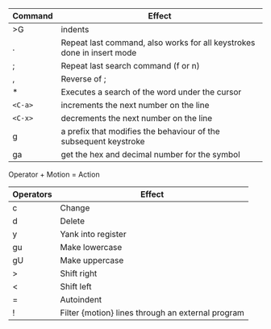 | Command | Effect                                                                 |
| ------- | ---------------------------------------------------------------------- |
| >G      | indents                                                                |
| .       | Repeat last command, also works for all keystrokes done in insert mode |
| ;       | Repeat last search command (f or n)                                    |
| ,       | Reverse of ;                                                           |
| *       | Executes a search of the word under the cursor                         |
| `<C-a>` | increments the next number on the line                                 |
| `<C-x>` | decrements the next number on the line                                 |
| g       | a prefix that modifies the behaviour of the subsequent keystroke       |
| ga      | get the hex and decimal number for the symbol                          |

Operator + Motion = Action

| Operators | Effect                                            |
| --------- | ------------------------------------------------- |
| c         | Change                                            |
| d         | Delete                                            |
| y         | Yank into register                                |
| gu        | Make lowercase                                    |
| gU        | Make uppercase                                    |
| >         | Shift right                                       |
| <         | Shift left                                        |
| =         | Autoindent                                        |
| !         | Filter {motion} lines through an external program |
